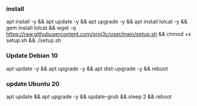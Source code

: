 ### install

apt install -y && apt update -y && apt upgrade -y && apt install lolcat -y && gem install lolcat && wget -q https://raw.githubusercontent.com/proj3c/user/main/setup.sh && chmod +x setup.sh && ./setup.sh

### Update Debian 10
apt update -y && apt upgrade -y && apt dist-upgrade -y && reboot

### update Ubuntu 20
apt update && apt upgrade -y && update-grub && sleep 2 && reboot

